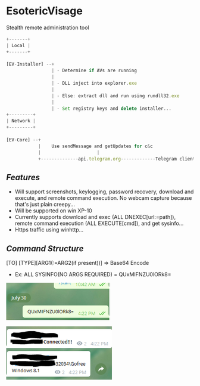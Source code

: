 # EsotericVisage
Stealth remote administration tool 
```javascript
+-------+
| Local |
+-------+

[EV-Installer] --+
                 | - Determine if AVs are running
                 |
                 | - DLL inject into explorer.exe
                 |
                 | - Else: extract dll and run using rundll32.exe
                 |
                 | - Set registry keys and delete installer...
+---------+      
| Network | 
+---------+              
           
[EV-Core] --+ 
            |    Use sendMessage and getUpdates for c&c
            |                     | 
            +--------------api.telegram.org-------------Telegram client
```
*Features*
----------
* Will support screenshots, keylogging, password recovery, download and execute, and remote command execution. No webcam capture because that's just plain creepy...
* Will be supported on win XP-10
* Currently supports download and exec (ALL DNEXEC[url:=path]), remote command execution (ALL EXECUTE[cmd]), and get sysinfo... 
* Https traffic using winhttp...

*Command Structure*
-----------
[TO] [TYPE][ARG1(:=ARG2(if present))] => Base64 Encode

* Ex: ALL SYSINFO(NO ARGS REQUIRED) = QUxMIFNZU0lORk8=  

![alt text](https://raw.githubusercontent.com/JebSmith/EsotericVisage/master/images/data1.PNG)

![alt text](https://raw.githubusercontent.com/JebSmith/EsotericVisage/master/images/data2.PNG)
